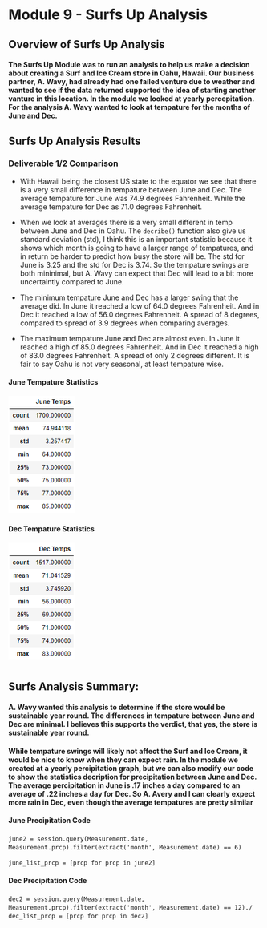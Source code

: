 # Module 9 - Surfs Up Analysis

## Overview of Surfs Up Analysis


#### The Surfs Up Module was to run an analysis to help us make a decision about creating a Surf and Ice Cream store in Oahu, Hawaii. Our business partner, A. Wavy, had already had one failed venture due to weather and wanted to see if the data returned supported the idea of starting another vanture in this location. In the module we looked at yearly percepitation. For the analysis A. Wavy wanted to look at tempature for the months of June and Dec. 


## Surfs Up Analysis Results
### Deliverable 1/2 Comparison
 * With Hawaii being the closest US state to the equator we see that there is a very small difference in tempature between June and Dec. The average tempature for June was 74.9 degrees Fahrenheit. While the average tempature for Dec as 71.0 degrees Fahrenheit. 

 * When we look at averages there is a very small different in temp between June and Dec in Oahu. The `decribe()` function also give us standard deviation (std), I think this is an important statistic because it shows which month is going to have a larger range of tempatures, and in return be harder to predict how busy the store will be. The std for June is 3.25 and the std for Dec is 3.74. So the tempature swings are both mininimal, but A. Wavy can expect that Dec will lead to a bit more uncertaintly compared to June.

 * The minimum tempature June and Dec has a larger swing that the average did. In June it reached a low of 64.0 degrees Fahrenheit. And in Dec it reached a low of 56.0 degrees Fahrenheit. A spread of 8 degrees, compared to spread of 3.9 degrees when comparing averages. 
 
 * The maximum tempature June and Dec are almost even. In June it reached a high of 85.0 degrees Fahrenheit. And in Dec it reached a high of 83.0 degrees Fahrenheit. A spread of only 2 degrees different. It is fair to say Oahu is not very seasonal, at least tempature wise.
 
 
 
#### June Tempature Statistics
![stacked_launch_outcomes](https://github.com/charlieburd/surfs_up/blob/main/june_temps.png)

#### Dec Tempature Statistics
![stacked_launch_outcomes](https://github.com/charlieburd/surfs_up/blob/main/dec_temps.png)
#


## Surfs Analysis Summary:

#### A. Wavy wanted this analysis to determine if the store would be sustainable year round. The differences in tempature between June and Dec are minimal. I believes this supports the verdict, that yes, the store is sustainable year round.

#### While tempature swings will likely not affect the Surf and Ice Cream, it would be nice to know when they can expect rain. In the module we created at a yearly percipitation graph, but we can also modify our code to show the statistics decription for precipitation between June and Dec. The average percipitation in June is .17 inches a day compared to an average of .22 inches a day for Dec. So A. Avery and I can clearly expect more rain in Dec, even though the average tempatures are pretty similar

#### June Precipitation Code
`june2 = session.query(Measurement.date, Measurement.prcp).filter(extract('month', Measurement.date) == 6)`

`june_list_prcp = [prcp for prcp in june2]`

#### Dec Precipitation Code
`dec2 = session.query(Measurement.date, Measurement.prcp).filter(extract('month', Measurement.date) == 12)./
dec_list_prcp = [prcp for prcp in dec2]`
